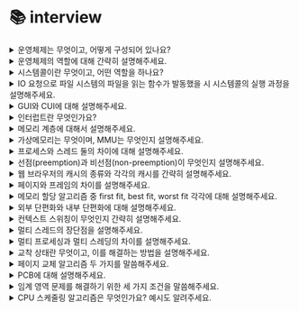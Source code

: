 
# 📚 interview
<details>
<summary>운영체제는 무엇이고, 어떻게 구성되어 있나요?</summary>

### 👨🏻‍💻 **답변**

```
운영체제는 컴퓨터 하드웨어와 응용 프로그램 간의 상호작용을 관리하고 제어하여 사용자가 컴퓨터를 쉽게 다루게 해주는 인터페이스입니다.
운영체제는 크게 커널과 인터페이스로 이루어져 있습니다.
커널은 운영체제의 핵심 부분이자 시스템콜 인터페이스를 제공하며
보안, 메모리, 프로세스, 파일 시스템, I/O 디바이스, I/O 요청 관리 등 운영체제의 중추적인 역할을 합니다.
그리고 커널 내부에는 시스템콜과 디바이스 드라이버가 존재합니다.
인터페이스는 사용자의 명령을 전달하고 실행 결과를 사용자에게 알려주는 역할을 합니다.
```

### 🎯 **핵심 키워드**

```
커널  , 인터페이스
```
</details>

<details>
<summary> 운영체제의 역할에 대해 간략히 설명해주세요. </summary>

### 👨🏻‍💻 **답변**

```
운영체제의 역할은 크게 4가지로 나눠볼 수 있습니다.
첫 번째, CPU를 어떤 프로세스에 할당할지, 프로세스의 생성과 삭제, 자원 할당 및 반환을 관리합니다.
두 번째, 한정된 메모리를 어떤 프로세스에 할당할지 관리합니다.
세 번째, 디스크 파일을 어떠한 방법으로 보관할지 관리합니다.
마지막으로 I/O 디바이스들과 컴퓨터 간 데이터를 주고받는 것을 관리합니다.
```

### 🎯 **핵심 키워드**

```
CPU, 프로세스, 메모리, 디스크 파일, I/O 디바이스 관리
```
</details>

<details>
<summary>시스템콜이란 무엇이고, 어떤 역할을 하나요?</summary>

### 👨🏻‍💻 **답변**

```
시스템 콜은 운영체제의 커널 기능을 사용자 프로그램이 호출할 수 있게 해주는 인터페이스입니다.
운영체제의 커널은 하드웨어 제어, 메모리 관리, 프로세스 관리 등 시스템의 중요한 기능을 수행하며, 이러한 기능들은 커널 모드에서만 실행될 수 있습니다.
사용자 프로그램은 커널 모드에서 실행되는 코드에 직접 접근할 수 없으므로, 시스템 콜을 통해 필요한 커널 기능을 요청하고 결과를 받아옵니다.
예를 들어, 파일을 읽거나 쓰기 위해 응용 프로그램은 시스템 콜을 사용하여 커널의 파일 시스템 드라이버를 호출합니다.
이 과정에서 응용 프로그램은 파일 시스템 작업을 수행할 수 있는 권한을 커널에 요청하고, 커널은 이 요청을 처리하여 응용 프로그램에 필요한 결과를 반환합니다.

시스템 콜은 운영체제의 중요한 부분으로, 응용 프로그램과 운영체제 간의 인터페이스를 제공하며, 운영체제의 기능을 안전하고 효율적으로 사용할 수 있게 합니다.
이를 통해 응용 프로그램은 하드웨어 직접 접근 없이도 필요한 작업을 수행할 수 있습니다.
```

### 🎯 **핵심 키워드**

```
운영체제, 커널, 인터페이스, 기능 수행, 하드웨어 접근
```
</details>

<details>
<summary>IO 요청으로 파일 시스템의 파일을 읽는 함수가 발동했을 시 시스템콜의 실행 과정을 설명해주세요.</summary>

### 👨🏻‍💻 **답변**

```
유저 프로그램이 modebit 1의 유저 모드에서 운영체제의 서비스를 받기 위해 접근하면,
호출된 시스템 콜이 유저 모드를 modebit 0의 커널 모드로 변환한 후 운영체제의 자원을 이용한 로직을 수행합니다.
그런 다음 다시 유저 모드로 돌아가서 그 뒤의 유저 프로그램 로직을 수행합니다.
```

### 🎯 **핵심 키워드**

```
modebit, 유저 모드, 커널 모드
```


</details>

<details>
<summary> GUI와 CUI에 대해 설명해주세요.</summary>

### 👨🏻‍💻 **답변**

```
CUI와 GUI는 사용자가 전자장치와 상호 작용할 수 있도록 하는 유저 인터페이스의 형태입니다.
CUI는 CMD 창과 같이 오직 텍스트로 컴퓨터와 상호 작용하는 인터페이스입니다.
GUI는 단순 명령어 창이 아닌 아이콘을 마우스로 클릭하는 등 그래픽 위주의 인터페이스를 말하며, 단순한 동작으로 컴퓨터와 상호 작용할 수 있도록 해줍니다.
```

### 🎯 **핵심 키워드**

```
유저 인터페이스, 텍스트, 그래픽
```

</details>

<details>
<summary>인터럽트란 무엇인가요? </summary>

### 👨🏻‍💻 **답변**

```
인터럽트는 어떤 신호가 들어왔을때 CPU 를 잠깐 정지시키는것을 말합니다.
키보드, 마우스 등 IO 디바이스로 인한 인터럽트, 0으로 숫자를 나누는 산술연산에서의 인터럽트, 프로세스 오류 등으로 발생합니다.
인터럽트가 발생되면 인터럽트 핸들러 함수가 모여 있는 인터럽트 벡터로 가서 인터럽트 핸들러 함수가 실행됩니다.
인터럽트 간에는 우선순위가 있고 우선순위에 따라 실행되며 인터럽트는 하드웨어 인터럽트, 소프트웨어 인터럽트 2가지로 나뉩니다.
```

### 🎯 **핵심 키워드**

```
CPU, 인터럽트 핸들러 함수
```

</details>

<details>
<summary>메모리 계층에 대해서 설명해주세요.</summary>

### 👨🏻‍💻 **답변**

```
메모리 계층은 레지스터, 캐시, 주기억장치, 보조기억장치로 구성되어 있습니다.
레지스터는 CPU 안에 있는 메모리로 휘발성이며 속도가 가장 빠르고 기억 용량이 가장 낮습니다.
캐시는 CPU 안에 있는 메모리로 대표적으로 L1, L2 캐시가 있으며 휘발성이고 속도가 빠르며 기억 용량이 낮습니다.
주기억장치는 RAM을 가리키며 휘발성이며 속도와 기억 용량이 보통입니다.
보조기억장치로는 HDD, SSD를 일컬으며 비휘발성이며 속도가 낮고 기억 용량이 높습니다.
```

### 🎯 **핵심 키워드**

```
 레지스터, 캐시, 주기억장치(RAM), 보조기억장치(HDD, SSD), 휘발성, 속도, 기억 용량
```

</details>

<details>
<summary>가상메모리는 무엇이며, MMU는 무엇인지 설명해주세요.</summary>

### 👨🏻‍💻 **답변**

```
가상메모리는 RAM의 크기를 실제보다 크게 확장하는 기술입니다.
이를 통해 프로세스 전체가 메모리 내에 올라오지 않더라도 실행이 가능하도록 합니다.
이를 통해 더 많은 프로그램이 동시에 실행될 수 있고, 프로그램들 간의 메모리 사용이 효율적으로 관리될 수 있습니다.
MMU는 CPU와 메모리 사이에 위치하며 가상 주소를 실제 메모리 주소로 변환해주는 장치입니다.
```

### 🎯 **핵심 키워드**

```
확장, 가상 주소, 실제 주소, 변환
```

</details>

<details>
<summary>프로세스와 스레드 둘의 차이에 대해 설명해주세요.</summary>

### 👨🏻‍💻 **답변**

```
프로세스는 메인 메모리(주기억장치)에 적재되어 실행되는 프로그램의 인스턴스를 의미하며,
운영체제로부터 자원을 할당받은 작업의 단위를 의미합니다.
반면, 스레드는 한 프로세스 내의 실행 흐름의 단위를 의미합니다.

프로세스는 프로세스마다 최소 하나의 스레드를 보유하고 있으며, 각각 별도의 주소공간을 독립적으로 할당받게 됩니다.
반면 스레드는 스택만 공간을 따로 할당받고 나머지 힙, 데이터, 코드 영역에서는 공간과 자원을 공유하며 사용하게 됩니다.
```

### 🎯 **핵심 키워드**

```
단위, 독립, 공유
```

</details>

<details>
<summary>선점(preemption)과 비선점(non-preemption)이 무엇인지 설명해주세요.</summary>

### 👨🏻‍💻 **답변**

```
선점 방식은 현재 사용하고 있는 프로세스를 알고리즘에 의해 중단시키고 다른 프로세스에 CPU 소유권을 할당하는 방식입니다.
반면, 비선점 방식은 프로세스가 스스로 CPU 소유권을 포기하는 방식이며, 강제로 프로세스를 중지하지 않습니다.
그렇기에 현재 실행되고 있는 프로세스의 CPU 사용이 끝날 때까지 기다려야 합니다.
```

### 🎯 **핵심 키워드**

```
소유권, 중단
```

</details>

<details>
<summary> 웹 브라우저의 캐시의 종류와 각각의 캐시를 간략히 설명해주세요. </summary>

### 👨🏻‍💻 **답변**

```
웹 브라우저의 대표적인 캐시로는 쿠키, 로컬 스토리지, 세션 스토리지가 있습니다.
쿠키는 만료기한이 있는 키-값 저장소이며 4KB까지 데이터를 저장할 수 있고 만료기한을 정할 수 있습니다.
로컬 스토리지는 만료기한이 없는 키-값 저장소이며 최대 10MB까지 저장할 수 있고 도메인 단위로 저장 및 생성됩니다.
마지막으로 세션 스토리지는 만료기한이 없는 키-값 저장소이며 최대 5MB까지 저장할 수 있고 탭 단위로 생성됩니다.
추가로 로컬 스토리지와 세션 스토리지는 클라이언트에서만 수정 가능합니다.
```

### 🎯 **핵심 키워드**

```
쿠키, 로컬 스토리지, 세션 스토리지, 만료기한
```

</details>

<details>
<summary> 페이지와 프레임의 차이를 설명해주세요. </summary>

### 👨🏻‍💻 **답변**

```
페이지는 가상 메모리를 사용하는 최소 크기 단위를 뜻하고 프레임은 실제 메모리를 사용하는 최소 크기 단위를 뜻합니다.
페이지와 프레임 모두 최소 크기 단위라는 점은 같지만, 가상 메모리에서의 단위인지 실제 메모리에서의 단위인지에 차이가 있습니다.
```

### 🎯 **핵심 키워드**

```
가상 메모리, 실제 메모리, 단위
```

</details>

<details>
<summary> 메모리 할당 알고리즘 중 first fit, best fit, worst fit 각각에 대해 설명해주세요. </summary>

### 👨🏻‍💻 **답변**

```
first fit은 최초적합으로도 불리며 위쪽이나 아래쪽부터 시작하여 홀을 찾으면 메모리를 바로 할당하는 알고리즘 입니다.
best fit은 최적적합으로도 불리며 프로세스의 크기 이상인 공간 중 가장 작은 홀부터 메모리를 할당하는 알고리즘 입니다.
마지막으로 worst fit은 최악적합으로도 불리며 프로세스의 크기와 가장 많이 차이가 나는 홀에 메모리를 할당하는 알고리즘 입니다.
```

### 🎯 **핵심 키워드**

```
최초적합, 최적적합, 최악적합
```

</details>

<details>
<summary> 외부 단편화와 내부 단편화에 대해 설명해주세요. </summary>

### 👨🏻‍💻 **답변**

```
외부 단편화는 메모리를 나는 크기보다 프로그램이 커서 들어가지 못하는 공간이 많이 발생하는 현상을 말합니다. 이는 메모리 배치에 따라 발생하는 문제입니다.
반대로 내부 단편화는 메모리를 나눈 크기보다 프로그램이 작아서 내부에 사용 불가능한 공간이 많이 발생하는 현상을 말합니다.
```

### 🎯 **핵심 키워드**

```
메모리, 프로그램 크기
```

</details>

<details>
<summary> 컨텍스트 스위칭이 무엇인지 간략히 설명해주세요. </summary>

### 👨🏻‍💻 **답변**

```
하나의 프로세스가 CPU를 사용 중인 상태에서 다른 프로세스가 CPU를 사용하도록 하기 위해, PCB를 교환하는 과정을 말합니다.
컨텍스트 스위칭이 일어나면 유휴시간 (idle time) 및 캐시미스 등의 비용이 발생하게 됩니다.
```

### 🎯 **핵심 키워드**

```
PCB 교환, 유휴시간, 캐시미스
```

</details>

<details>
<summary>멀티 스레드의 장단점을 설명해주세요.</summary>

### 👨🏻‍💻 **답변**

```
멀티 스레드를 통해 하나의 실행 흐름인 프로세스를 여러 개의 실행 흐름으로 만들 수 있습니다.
스레드는 자원을 공유하기 때문에, 프로세스의 처리 능력 향상과 자원의 소모가 줄어드는 것을 기대할 수 있다는 장점이 있습니다.
하지만 하나의 스레드에 문제가 생길 경우 다른 스레드에도 영향을 끼쳐 프로세스에 문제가 생길 수 있다는 단점이 있습니다.
```

### 🎯 **핵심 키워드**

```
자원 공유, 프로세스
```

</details>

<details>

<summary>멀티 프로세싱과 멀티 스레딩의 차이를 설명해주세요.</summary>

### 👨🏻‍💻 **답변**

```
멀티프로세싱은 여러 개의 프로세스를 통해 동시에 두 가지 이상의 일을 수행하는 것을 말합니다.
이를 통해 하나 이상의 일을 병렬로 처리할 수 있으며
특정 프로세스의 메모리, 프로세스 중 일부에 문제가 발생하더라도 다른 프로세스를 이용해 처리할 수 있어 신뢰성이 높다는 강점이 있습니다.

멀티 스레딩은 프로세스 내 작업을 여러 개의 스레드로 처리하는 기법을 말하며,
스레드끼리 서로 자원을 공유하기 때문에 효율성이 높습니다.
하지만 하나의 스레드에 문제가 생기면 프로세스에 영향을 줄 수 있다는 단점이 있습니다.

멀티프로세싱의 경우 프로세스끼리는 자원을 공유하지 않지만,
멀티스레딩의 경우에는 스레드끼리 같은 프로세스의 자원을 공유한다는 차이가 있습니다.
```

### 🎯 **핵심 키워드**

```
병렬 처리, 신뢰성, 효율성, 자원 공유
```

</details>

<details>
<summary>교착 상태란 무엇이고, 이를 해결하는 방법을 설명해주세요.</summary>

### 👨🏻‍💻 **답변**

```
두 개 이상의 프로세스가 서로가 가진 자원을 기다리며 중단된 상태로 데드락 이라고도 합니다.
교착 상태는 상호 배제, 점유와 대기, 비선점, 환형 대기의 4가지 조건을 만족할 때 발생합니다.
이를 해결하기 위해서는 4가지 방법이 존재합니다.
애초에 자원을 할당할 때 교착 상태의 조건을 만족시키지 않게 함으로써 교착 상태를 방지하는 예방과,
교착상태가 발생할 가능성이 있는 자원 할당은 하지 않는 회피 방식,
그리고 교착상태가 발생 할 수 있도록 놔 두고 교착상태가 발생 할 경우 찾아내어 고치는 탐지 및 회복 방식이 있고,
현대 운영체제는 이러한 교착 상태가 드물게 일어나고 고치는 비용이 더 크다는 점에서 사용자가 직접 작업을 종료하는 방식을 채택했습니다.
```

### 🎯 **핵심 키워드**

```
예방, 회피, 탐지 및 회복, 사용자 종료
```

</details>

<details>

<summary>페이지 교체 알고리즘 두 가지를 말씀해주세요.</summary>

### 👨🏻‍💻 **답변**

```
페이지 교체 알고리즘에는
메모리에 가장 먼저 적재된 페이지를 교체하는 FIFO와
참조가 가장 오래된 페이지를 교체하는 LRU가 있습니다.
FIFO의 경우는 단순하지만, 프로그램 실행 내내 사용될 페이지는 먼저 적재되었다고 해서 교체되면 안되기 때문에
성능 측면에서 좋지 않다는 문제점이 있습니다.
LRU의 경우는 가장 오래된 페이지라는 것을 파악하기 위해 각 페이지마다 계수기, 스택을 두어야 하는 문제점이 있습니다.
```

### 🎯 **핵심 키워드**

```
메모리, 페이지, 참조
```

</details>

<details>

<summary>PCB에 대해 설명해주세요.</summary>

### 👨🏻‍💻 **답변**

```
PCB는 프로세스 제어 블록이라고도 하며, 운영체제에서 프로세스에 대한 메타데이터를 저장한 데이터를 말합니다.
프로세스가 생성되면 운영체제는 해당 PCB를 생성하는데, 프로세스 스케줄링 상태, 프로세스 ID, 레지스터 값 등으로 이루어져 있습니다.
이는 프로세스의 중요한 정보를 포함하고 있기 때문에 일반 사용자가 접근하지 못하도록 커널 스택의 가장 앞부분에서 관리됩니다.
```

### 🎯 **핵심 키워드**

```
프로세스, 메타데이터, 커널 스택
```

</details>

<details>

<summary>임계 영역 문제를 해결하기 위한 세 가지 조건을 말씀해주세요.</summary>

### 👨🏻‍💻 **답변**

```
임계 영역을 해결하기 위한 조건으로는
한 프로세스가 임계 영역에 들어갔을 때 다른 프로세스는 들어갈 수 없는 상호 배제와
특정 프로세스가 영원히 임계 영역에 들어가지 못하면 안되는 한정 대기,
그리고 만약 어떠한 프로세스도 임계 영역을 사용하지 않는다면 임계 영역 외부의 어떠한 프로세스도 들어갈 수 있는 융통성이 있습니다.
```

### 🎯 **핵심 키워드**

```
상호 배제, 한정 대기, 융통성
```

</details>

<details>

<summary>CPU 스케줄링 알고리즘은 무엇인가요? 예시도 알려주세요.
</summary>

### 👨🏻‍💻 **답변**

```
CPU 스케줄링 알고리즘은 프로세스에서 해야 하는 일을 스레드 단위로 배치하는 알고리즘을 의미합니다.
프로그램이 실행될 때 어떤 프로그램에게 CPU 소유권을 줄 것인지 결정합니다.
```

### 🎯 **핵심 키워드**

```
배치, 프로세스, 스레드, CPU 소유권
```

</details>

